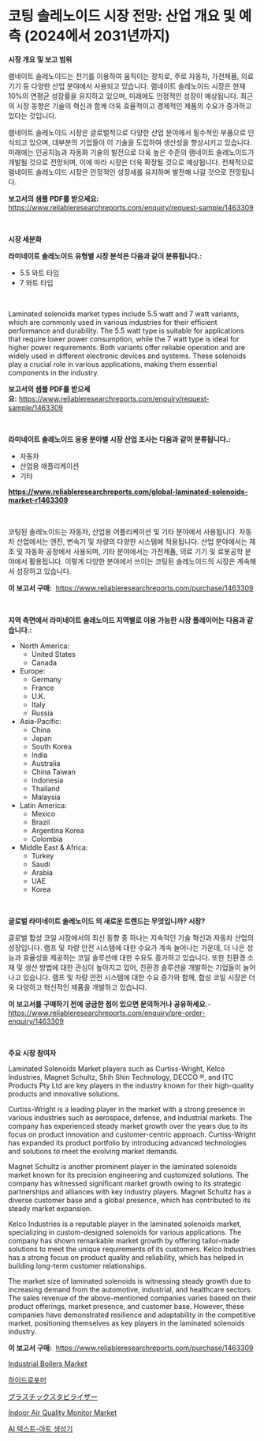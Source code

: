 <p><h1>코팅 솔레노이드 시장 전망: 산업 개요 및 예측 (2024에서 2031년까지)</h1></p><p><strong>시장 개요 및 보고 범위</strong></p>
<p><p>램네이트 솔레노이드는 전기를 이용하여 움직이는 장치로, 주로 자동차, 가전제품, 의료기기 등 다양한 산업 분야에서 사용되고 있습니다. 램네이트 솔레노이드 시장은 현재 10%의 연평균 성장률을 유지하고 있으며, 미래에도 안정적인 성장이 예상됩니다. 최근의 시장 동향은 기술의 혁신과 함께 더욱 효율적이고 경제적인 제품의 수요가 증가하고 있다는 것입니다. </p><p>램네이트 솔레노이드 시장은 글로벌적으로 다양한 산업 분야에서 필수적인 부품으로 인식되고 있으며, 대부분의 기업들이 이 기술을 도입하여 생산성을 향상시키고 있습니다. 미래에는 인공지능과 자동화 기술의 발전으로 더욱 높은 수준의 램네이트 솔레노이드가 개발될 것으로 전망되며, 이에 따라 시장은 더욱 확장될 것으로 예상됩니다. 전체적으로 램네이트 솔레노이드 시장은 안정적인 성장세를 유지하며 발전해 나갈 것으로 전망됩니다.</p></p>
<p><strong>보고서의 샘플 PDF를 받으세요:</strong> <a href="https://www.reliableresearchreports.com/enquiry/request-sample/1463309">https://www.reliableresearchreports.com/enquiry/request-sample/1463309</a></p>
<p>&nbsp;</p>
<p><strong>시장 세분화</strong></p>
<p><strong>라미네이트 솔레노이드 유형별 시장 분석은 다음과 같이 분류됩니다.:</strong></p>
<p><ul><li>5.5 와트 타입</li><li>7 와트 타입</li></ul></p>
<p>&nbsp;</p>
<p><p>Laminated solenoids market types include 5.5 watt and 7 watt variants, which are commonly used in various industries for their efficient performance and durability. The 5.5 watt type is suitable for applications that require lower power consumption, while the 7 watt type is ideal for higher power requirements. Both variants offer reliable operation and are widely used in different electronic devices and systems. These solenoids play a crucial role in various applications, making them essential components in the industry.</p></p>
<p><strong>보고서의 샘플 PDF를 받으세요:</strong>&nbsp;<a href="https://www.reliableresearchreports.com/enquiry/request-sample/1463309">https://www.reliableresearchreports.com/enquiry/request-sample/1463309</a></p>
<p>&nbsp;</p>
<p><strong> 라미네이트 솔레노이드 응용 분야별 시장 산업 조사는 다음과 같이 분류됩니다.:</strong></p>
<p><ul><li>자동차</li><li>산업용 애플리케이션</li><li>기타</li></ul></p>
<p><strong><a href="https://www.reliableresearchreports.com/global-laminated-solenoids-market-r1463309">https://www.reliableresearchreports.com/global-laminated-solenoids-market-r1463309</a></strong></p>
<p>&nbsp;</p>
<p><p>코팅된 솔레노이드는 자동차, 산업용 어플리케이션 및 기타 분야에서 사용됩니다. 자동차 산업에서는 엔진, 변속기 및 차량의 다양한 시스템에 적용됩니다. 산업 분야에서는 제조 및 자동화 공정에서 사용되며, 기타 분야에서는 가전제품, 의료 기기 및 로봇공학 분야에서 활용됩니다. 이렇게 다양한 분야에서 쓰이는 코팅된 솔레노이드의 시장은 계속해서 성장하고 있습니다.</p></p>
<p><strong>이 보고서 구매:</strong>&nbsp; <a href="https://www.reliableresearchreports.com/purchase/1463309">https://www.reliableresearchreports.com/purchase/1463309</a></p>
<p>&nbsp;</p>
<p><strong>지역 측면에서 라미네이트 솔레노이드 지역별로 이용 가능한 시장 플레이어는 다음과 같습니다.:</strong></p>
<p><ul>
    <li>
        North America:
        <ul>
            <li>United States</li>
            <li>Canada</li>
        </ul>
    </li>
    <li>
        Europe:
        <ul>
            <li>Germany</li>
            <li>France</li>
            <li>U.K.</li>
            <li>Italy</li>
            <li>Russia</li>
        </ul>
    </li>
    <li>
        Asia-Pacific:
        <ul>
            <li>China</li>
            <li>Japan</li>
            <li>South Korea</li>
            <li>India</li>
            <li>Australia</li>
            <li>China Taiwan</li>
            <li>Indonesia</li>
            <li>Thailand</li>
            <li>Malaysia</li>
        </ul>
    </li>
    <li>
        Latin America:
        <ul>
            <li>Mexico</li>
            <li>Brazil</li>
            <li>Argentina Korea</li>
            <li>Colombia</li>
        </ul>
    </li>
    <li>
        Middle East & Africa:
        <ul>
            <li>Turkey</li>
            <li>Saudi</li>
            <li>Arabia</li>
            <li>UAE</li>
            <li>Korea</li>
        </ul>
    </li>
    </ul></p>
<p>&nbsp;</p>
<p><strong>글로벌 라미네이트 솔레노이드 의 새로운 트렌드는 무엇입니까? 시장?</strong></p>
<p><p>글로벌 합성 코일 시장에서의 최신 동향 중 하나는 지속적인 기술 혁신과 자동차 산업의 성장입니다. 램프 및 차량 안전 시스템에 대한 수요가 계속 늘어나는 가운데, 더 나은 성능과 효율성을 제공하는 코일 솔루션에 대한 수요도 증가하고 있습니다. 또한 친환경 소재 및 생산 방법에 대한 관심이 높아지고 있어, 친환경 솔루션을 개발하는 기업들이 늘어나고 있습니다. 램프 및 차량 안전 시스템에 대한 수요 증가와 함께, 합성 코일 시장은 더욱 다양하고 혁신적인 제품을 개발하고 있습니다.</p></p>
<p><strong>이 보고서를 구매하기 전에 궁금한 점이 있으면 문의하거나 공유하세요.</strong>- <a href="https://www.reliableresearchreports.com/enquiry/pre-order-enquiry/1463309">https://www.reliableresearchreports.com/enquiry/pre-order-enquiry/1463309</a></p>
<p>&nbsp;</p>
<p><strong>주요 시장 참여자</strong></p>
<p><p>Laminated Solenoids Market players such as Curtiss-Wright, Kelco Industries, Magnet Schultz, Shih Shin Technology, DECCO ®, and ITC Products Pty Ltd are key players in the industry known for their high-quality products and innovative solutions. </p><p>Curtiss-Wright is a leading player in the market with a strong presence in various industries such as aerospace, defense, and industrial markets. The company has experienced steady market growth over the years due to its focus on product innovation and customer-centric approach. Curtiss-Wright has expanded its product portfolio by introducing advanced technologies and solutions to meet the evolving market demands.</p><p>Magnet Schultz is another prominent player in the laminated solenoids market known for its precision engineering and customized solutions. The company has witnessed significant market growth owing to its strategic partnerships and alliances with key industry players. Magnet Schultz has a diverse customer base and a global presence, which has contributed to its steady market expansion.</p><p>Kelco Industries is a reputable player in the laminated solenoids market, specializing in custom-designed solenoids for various applications. The company has shown remarkable market growth by offering tailor-made solutions to meet the unique requirements of its customers. Kelco Industries has a strong focus on product quality and reliability, which has helped in building long-term customer relationships.</p><p>The market size of laminated solenoids is witnessing steady growth due to increasing demand from the automotive, industrial, and healthcare sectors. The sales revenue of the above-mentioned companies varies based on their product offerings, market presence, and customer base. However, these companies have demonstrated resilience and adaptability in the competitive market, positioning themselves as key players in the laminated solenoids industry.</p></p>
<p><strong>이 보고서 구매:</strong>&nbsp;&nbsp;<a href="https://www.reliableresearchreports.com/purchase/1463309">https://www.reliableresearchreports.com/purchase/1463309</a></p>
<p><p><a href="https://github.com/jodemen/Market-Research-Report-List-2/blob/main/industrial-boilers-market.md">Industrial Boilers Market</a></p><p><a href="https://medium.com/@bettietromp2023/%EC%88%98%EB%A6%AC%EB%8A%A5%EC%84%B1-%EC%8B%9C%EC%9E%A5-%EC%A0%90%EC%9C%A0%EC%9C%A8-%EC%A7%84%ED%99%94-%EB%B0%8F-%EC%8B%9C%EC%9E%A5-%EC%84%B1%EC%9E%A5-%EC%B6%94%EC%84%B8-2024-2031-140ff9e71dcb">하이드로포머</a></p><p><a href="https://medium.com/@twiladurgan2023/%E3%83%97%E3%83%A9%E3%82%B9%E3%83%81%E3%83%83%E3%82%AF%E5%AE%89%E5%AE%9A%E5%89%A4%E5%B8%82%E5%A0%B4%E5%88%86%E6%9E%90-%E3%81%9D%E3%81%AEcagr-%E5%B8%82%E5%A0%B4%E3%82%BB%E3%82%B0%E3%83%A1%E3%83%B3%E3%83%86%E3%83%BC%E3%82%B7%E3%83%A7%E3%83%B3%E3%81%A8%E3%82%B0%E3%83%AD%E3%83%BC%E3%83%90%E3%83%AB%E7%94%A3%E6%A5%AD%E6%A6%82%E8%A6%81-7b8dc9ba4d1a">プラスチックスタビライザー</a></p><p><a href="https://github.com/jj19131/Market-Research-Report-List-2/blob/main/indoor-air-quality-monitor-market.md">Indoor Air Quality Monitor Market</a></p><p><a href="https://medium.com/@bettietromp2023/%EC%9D%B8%EA%B3%B5%EC%A7%80%EB%8A%A5-%ED%85%8D%EC%8A%A4%ED%8A%B8-%EC%95%84%ED%8A%B8-%EC%83%9D%EC%84%B1%EA%B8%B0-%EC%8B%9C%EC%9E%A5-%EC%A0%90%EC%9C%A0%EC%9C%A8-%EC%A7%84%ED%99%94-%EB%B0%8F-%EC%8B%9C%EC%9E%A5-%EC%84%B1%EC%9E%A5-%EB%8F%99%ED%96%A5-2024-2031-21d763684770">AI 텍스트-아트 생성기</a></p></p>